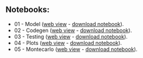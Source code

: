 ---
---

## Notebooks:

  - 01 - Model ([web view](01_model.html) - [download notebook](01_model.jl)).
  - 02 - Codegen ([web view](02_codegen.html) - [download notebook](02_codegen.jl)).
  - 03 - Testing ([web view](03_testing.html) - [download notebook](03_testing.jl)).
  - 04 - Plots ([web view](04_plots.html) - [download notebook](04_plots.jl)).
  - 05 - Montecarlo ([web view](05_montecarlo.html) - [download notebook](05_montecarlo.jl)).
